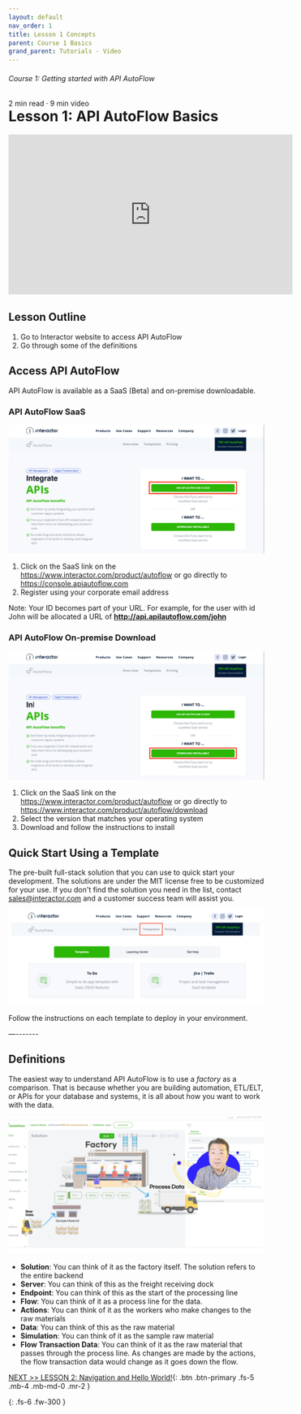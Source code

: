 ```yaml
---
layout: default
nav_order: 1
title: Lesson 1 Concepts
parent: Course 1 Basics
grand_parent: Tutorials - Video
---
```

<h6>Course 1: Getting started with API AutoFlow</h6>
2 min read · 9 min video
<h1 style="margin-top:0">Lesson 1: API AutoFlow Basics</h1>

<iframe width="560" height="315" src="https://www.youtube.com/embed/z2FK4f59DhU" title="YouTube video player" frameborder="0" allow="accelerometer; autoplay; clipboard-write; encrypted-media; gyroscope; picture-in-picture" allowfullscreen></iframe>

## Lesson Outline

1. Go to Interactor website to access API AutoFlow
2. Go through some of the definitions

## Access API AutoFlow
API AutoFlow is available as a SaaS (Beta) and on-premise downloadable.

### API AutoFlow SaaS
![API AutoFlow SaaS Link](/assets/images/website-saas-link.png)

1. Click on the SaaS link on the https://www.interactor.com/product/autoflow or go directly to https://console.apiautoflow.com
2. Register using your corporate email address

Note: Your ID becomes part of your URL.
For example, for the user with id John will be allocated a URL of **http://api.apilautoflow.com/john**

### API AutoFlow On-premise Download
![API AutoFlow SaaS Link](/assets/images/website-download-link.png)

1. Click on the SaaS link on the https://www.interactor.com/product/autoflow or go directly to https://www.interactor.com/product/autoflow/download
2. Select the version that matches your operating system
3. Download and follow the instructions to install


## Quick Start Using a Template
The pre-built full-stack solution that you can use to quick start your development.  The solutions are under the MIT license free to be customized for your use. If you don't find the solution you need in the list, contact sales@interactor.com and a customer success team will assist you.

![API AutoFlow Template Page Link](/assets/images/website-template-link.png)

Follow the instructions on each template to deploy in your environment. 

—-------

## Definitions
The easiest way to understand API AutoFlow is to use a _factory_ as a comparison.  That is because whether you are building automation, ETL/ELT, or APIs for your database and systems, it is all about how you want to work with the data.

![Data processing factory](/assets/images/data-processing-factory.png)

* __Solution__:  You can think of it as the factory itself. The solution refers to the entire backend
* __Server__: You can think of this as the freight receiving dock
* __Endpoint__: You can think of this as the start of the processing line
* __Flow__:  You can think of it as a process line for the data.  
* __Actions__: You can think of it as the workers who make changes to the raw materials
* __Data__: You can think of this as the raw material
* __Simulation__: You can think of it as the sample raw material
* __Flow Transaction Data__: You can think of it as the raw material that passes through the process line.  As changes are made by the actions, the flow transaction data would change as it goes down the flow.

[NEXT >> LESSON 2: Navigation and Hello World!](/docs/tutorial-video/course-1-basics/lesson-2-helloworld/){: .btn .btn-primary .fs-5 .mb-4 .mb-md-0 .mr-2 }


{: .fs-6 .fw-300 }